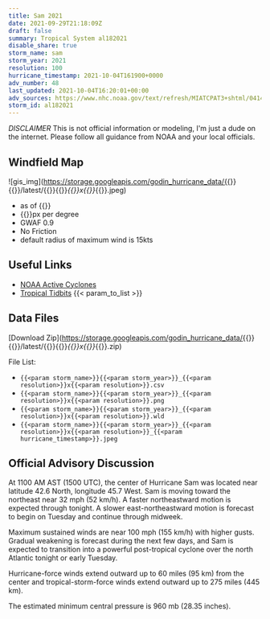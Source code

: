 ```yaml
---
title: Sam 2021
date: 2021-09-29T21:18:09Z
draft: false
summary: Tropical System al182021
disable_share: true
storm_name: sam
storm_year: 2021
resolution: 100
hurricane_timestamp: 2021-10-04T161900+0000
adv_number: 48
last_updated: 2021-10-04T16:20:01+00:00
adv_sources: https://www.nhc.noaa.gov/text/refresh/MIATCPAT3+shtml/041442.shtml;https://www.nhc.noaa.gov/refresh/graphics_at3+shtml/144617.shtml?cone
storm_id: al182021
---
```

*DISCLAIMER* This is not official information or modeling, I'm just a dude on the internet.  Please follow all guidance from NOAA and your local officials.

## Windfield Map
![gis_img](https://storage.googleapis.com/godin_hurricane_data/{{<param storm_name>}}{{<param storm_year>}}/latest/{{<param storm_name>}}{{<param storm_year>}}_{{<param resolution>}}x{{<param resolution>}}_{{<param hurricane_timestamp>}}.jpeg)

- as of {{<param last_updated>}}
- {{<param resolution>}}px per degree
- GWAF 0.9
- No Friction
- default radius of maximum wind is 15kts

## Useful Links
- [NOAA Active Cyclones](https://www.nhc.noaa.gov/)
- [Tropical Tidbits](https://www.tropicaltidbits.com/storminfo/)
{{< param_to_list >}}

## Data Files
[Download Zip](https://storage.googleapis.com/godin_hurricane_data/{{<param storm_name>}}{{<param storm_year>}}/latest/{{<param storm_name>}}{{<param storm_year>}}_{{<param resolution>}}x{{<param resolution>}}_{{<param hurricane_timestamp>}}.zip)

File List:
- `{{<param storm_name>}}{{<param storm_year>}}_{{<param resolution>}}x{{<param resolution>}}.csv`
- `{{<param storm_name>}}{{<param storm_year>}}_{{<param resolution>}}x{{<param resolution>}}.png`
- `{{<param storm_name>}}{{<param storm_year>}}_{{<param resolution>}}x{{<param resolution>}}.wld`
- `{{<param storm_name>}}{{<param storm_year>}}_{{<param resolution>}}x{{<param resolution>}}_{{<param hurricane_timestamp>}}.jpeg`


## Official Advisory Discussion
At 1100 AM AST (1500 UTC), the center of Hurricane Sam was located
near latitude 42.6 North, longitude 45.7 West. Sam is moving toward
the northeast near 32 mph (52 km/h). A faster northeastward motion 
is expected through tonight. A slower east-northeastward motion is 
forecast to begin on Tuesday and continue through midweek. 
 
Maximum sustained winds are near 100 mph (155 km/h) with higher
gusts.  Gradual weakening is forecast during the next few days, and
Sam is expected to transition into a powerful post-tropical cyclone
over the north Atlantic tonight or early Tuesday.
 
Hurricane-force winds extend outward up to 60 miles (95 km) from the
center and tropical-storm-force winds extend outward up to 275 miles
(445 km).
 
The estimated minimum central pressure is 960 mb (28.35 inches).